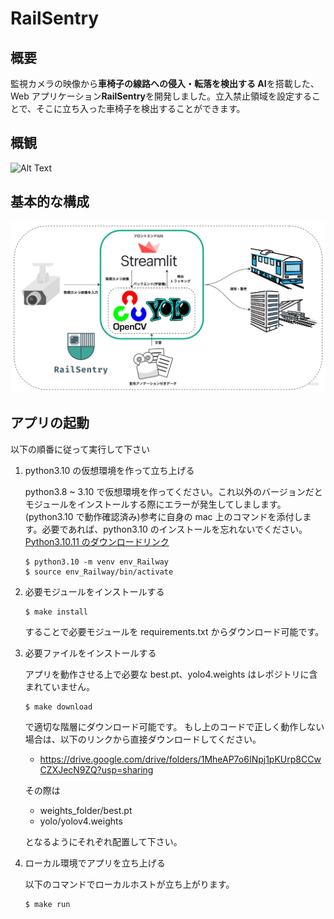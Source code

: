 # RailSentry

## 概要

監視カメラの映像から**車椅子の線路への侵入・転落を検出する AI**を搭載した、Web アプリケーション**RailSentry**を開発しました。立入禁止領域を設定することで、そこに立ち入った車椅子を検出することができます。

## 概観

![Alt Text](overview.gif)

## 基本的な構成

![Alt Text](Flowchart.jpg)

## アプリの起動

以下の順番に従って実行して下さい

1. python3.10 の仮想環境を作って立ち上げる

   python3.8 ~ 3.10 で仮想環境を作ってください。これ以外のバージョンだとモジュールをインストールする際にエラーが発生してしまします。(python3.10 で動作確認済み)参考に自身の mac 上のコマンドを添付します。必要であれば、python3.10 のインストールを忘れないでください。[Python3.10.11 のダウンロードリンク](https://www.python.org/downloads/release/python-31011/)

   ```
   $ python3.10 -m venv env_Railway
   $ source env_Railway/bin/activate
   ```

2. 必要モジュールをインストールする

   ```
   $ make install
   ```

   することで必要モジュールを requirements.txt からダウンロード可能です。

3. 必要ファイルをインストールする

   アプリを動作させる上で必要な best.pt、yolo4.weights はレポジトリに含まれていません。

   ```
   $ make download
   ```

   で適切な階層にダウンロード可能です。
   もし上のコードで正しく動作しない場合は、以下のリンクから直接ダウンロードしてください。

   - https://drive.google.com/drive/folders/1MheAP7o6INpj1pKUrp8CCwCZXJecN9ZQ?usp=sharing

   その際は

   - weights_folder/best.pt
   - yolo/yolov4.weights

   となるようにそれぞれ配置して下さい。

4. ローカル環境でアプリを立ち上げる

   以下のコマンドでローカルホストが立ち上がります。

   ```
   $ make run
   ```
